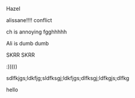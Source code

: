 Hazel

alissane!!!! conflict

ch is annoying 
fgghhhhh

Ali is dumb dumb

SKRR SKRR

:)))))

sdlfkjgs;ldkfjg;sldfksgj;ldkfjgs;dlfksgj;ldfkgjs;dlfkg


hello